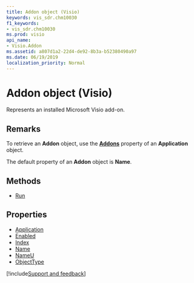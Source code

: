 ```yaml
---
title: Addon object (Visio)
keywords: vis_sdr.chm10030
f1_keywords:
- vis_sdr.chm10030
ms.prod: visio
api_name:
- Visio.Addon
ms.assetid: a807d1a2-22d4-de92-8b3a-b52380490a97
ms.date: 06/19/2019
localization_priority: Normal
---
```



# Addon object (Visio)

Represents an installed Microsoft Visio add-on.


## Remarks

To retrieve an **Addon** object, use the **[Addons](visio.application.addons.md)** property of an **Application** object.

The default property of an **Addon** object is **Name**.

## Methods

-  [Run](Visio.Addon.Run.md)

## Properties

-  [Application](Visio.Addon.Application.md)
-  [Enabled](Visio.Addon.Enabled.md)
-  [Index](Visio.Addon.Index.md)
-  [Name](Visio.Addon.Name.md)
-  [NameU](Visio.Addon.NameU.md)
-  [ObjectType](Visio.Addon.ObjectType.md)


[!include[Support and feedback](~/includes/feedback-boilerplate.md)]